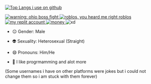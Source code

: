 [![Top Langs i use on github](https://github-readme-stats.vercel.app/api/top-langs/?username=aduud21&theme=transparent)]()

<a href="https://youtube.com/c/adudu21">
    <img src="https://media.discordapp.net/attachments/947823863344021604/1075378093113487360/com.google.android.youtube_18.06.35_1536024000_icon.png" alt="warning: ohio boss fight"/>
  </a>
  <a href="https://www.roblox.com/users/684075566/profile">
    <img src="https://media.discordapp.net/attachments/947823863344021604/1075382927803818004/com.roblox.client_2.562.360_1414_icon.png" alt="roblos, you heard me right roblos"/>
  </a>
  <a href="https://replit.com/@AGuyThatLikesFurrys">
    <img src="https://media.discordapp.net/attachments/947823863344021604/1075382928269377577/com.replit.app_2.19.4_2190004_icon.png" alt="my replit account"/>
  </a>
  <a href="https://patreon.com/adudu21">
    <img src="https://media.discordapp.net/attachments/947823863344021604/1075382928869179494/com.patreon.android_27.0.39_4398_icon.png" alt="money"/>
  </a>
    <img src="https://media.discordapp.net/attachments/947823863344021604/1075382928571375707/xd.png" alt="xd"/>
  </a>
</div>

- 😐 Gender: Male

- 👽 Sexuality: Heterosexual (Straight)

- 😄 Pronouns: Him/He

- 🌈 I like progrmamming and alot more

(Some usernames i have on other platforms were jokes but i could not change them so i am stuck with them forever)
